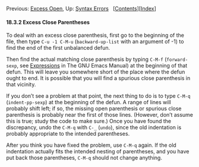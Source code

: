 

Previous: [Excess Open](Excess-Open.html), Up: [Syntax Errors](Syntax-Errors.html)   \[[Contents](index.html#SEC_Contents "Table of contents")]\[[Index](Index.html "Index")]

#### 18.3.2 Excess Close Parentheses

To deal with an excess close parenthesis, first go to the beginning of the file, then type `C-u -1 C-M-u` (`backward-up-list` with an argument of -1) to find the end of the first unbalanced defun.

Then find the actual matching close parenthesis by typing `C-M-f` (`forward-sexp`, see [Expressions](https://www.gnu.org/software/emacs/manual/html_node/emacs/Expressions.html#Expressions) in The GNU Emacs Manual) at the beginning of that defun. This will leave you somewhere short of the place where the defun ought to end. It is possible that you will find a spurious close parenthesis in that vicinity.

If you don’t see a problem at that point, the next thing to do is to type `C-M-q` (`indent-pp-sexp`) at the beginning of the defun. A range of lines will probably shift left; if so, the missing open parenthesis or spurious close parenthesis is probably near the first of those lines. (However, don’t assume this is true; study the code to make sure.) Once you have found the discrepancy, undo the `C-M-q` with `C-_` (`undo`), since the old indentation is probably appropriate to the intended parentheses.

After you think you have fixed the problem, use `C-M-q` again. If the old indentation actually fits the intended nesting of parentheses, and you have put back those parentheses, `C-M-q` should not change anything.
